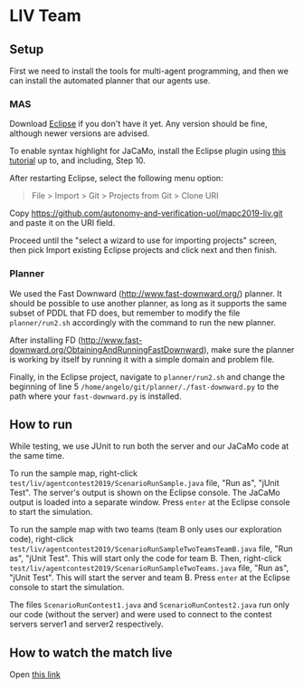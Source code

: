 # LIV Team

## Setup

First we need to install the tools for multi-agent programming, and then we can install the automated planner that our agents use.

### MAS

Download [Eclipse](https://www.eclipse.org/downloads/) if you don't have it yet. Any version should be fine, although newer versions are advised.

To enable syntax highlight for JaCaMo, install the Eclipse plugin using [this tutorial](http://jacamo.sourceforge.net/eclipseplugin/tutorial/) up to, and including, Step 10.

After restarting Eclipse, select the following menu option:
> File > Import > Git > Projects from Git > Clone URI

Copy https://github.com/autonomy-and-verification-uol/mapc2019-liv.git and paste it on the URI field.

Proceed until the "select a wizard to use for importing projects" screen, then pick Import existing Eclipse projects and click next and then finish.

### Planner

We used the Fast Downward (http://www.fast-downward.org/) planner. It should be possible to use another planner, as long as it supports the same subset of PDDL that FD does, but remember to modify the file `planner/run2.sh` accordingly with the command to run the new planner.

After installing FD (http://www.fast-downward.org/ObtainingAndRunningFastDownward), make sure the planner is working by itself by running it with a simple domain and problem file.

Finally, in the Eclipse project, navigate to `planner/run2.sh` and change the beginning of line 5 `/home/angelo/git/planner/./fast-downward.py` to the path where your `fast-downward.py` is installed.

## How to run
While testing, we use JUnit to run both the server and our JaCaMo code at the same time.

To run the sample map, right-click `test/liv/agentcontest2019/ScenarioRunSample.java` file, "Run as", "jUnit Test".
The server's output is shown on the Eclipse console. The JaCaMo output is loaded into a separate window. Press `enter` at the Eclipse console to start the simulation.

To run the sample map with two teams (team B only uses our exploration code), right-click `test/liv/agentcontest2019/ScenarioRunSampleTwoTeamsTeamB.java` file, "Run as", "jUnit Test". This will start only the code for team B.
Then, right-click `test/liv/agentcontest2019/ScenarioRunSampleTwoTeams.java` file, "Run as", "jUnit Test". This will start the server and team B. Press `enter` at the Eclipse console to start the simulation.

The files `ScenarioRunContest1.java` and `ScenarioRunContest2.java` run only our code (without the server) and were used to connect to the contest servers server1 and server2 respectively.

## How to watch the match live
Open [this link](http://localhost:8000/)


